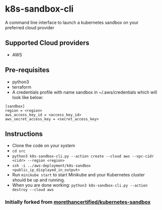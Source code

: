# k8s-sandbox-cli
A command line interface to launch a kubernetes sandbox on your preferred cloud provider

## Supported Cloud providers
- AWS

## Pre-requisites
- python3
- terraform
- A credentials profile with name sandbox in ~/.aws/credentials which will look like below:
```
[sandbox]
region = <region>
aws_access_key_id = <access_key_id>
aws_secret_access_key = <secret_access_key>
```

## Instructions  
- Clone the code on your system
- `cd src`
- `python3 k8s-sandbox-cli.py --action create --cloud aws --vpc-cidr <cidr> --region <region>`
- `ssh -i ../aws-deployment/k8s-sandbox <public_ip_displayed_in_output>`
- Run `minikube start` to start Minikube and your Kubernetes cluster should be up and running.  
- When you are done working: `python3 k8s-sandbox-cli.py --action destroy --cloud aws`

### Initially forked from [morethancertified/kubernetes-sandbox](https://github.com/morethancertified/kubernetes-sandbox)